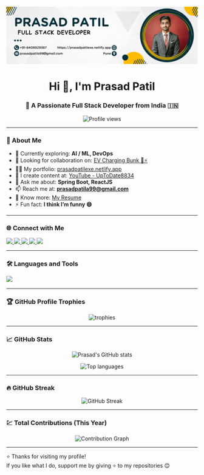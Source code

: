 ![logo](https://github.com/PrasadByte/PrasadByte/blob/main/Yellow%20And%20Blue%20Modern%20Business%20LinkedIn%20Article%20Cover%20Image.png)

<h1 align="center">Hi 👋, I'm Prasad Patil</h1>
<h3 align="center">🚀 A Passionate Full Stack Developer from India 🇮🇳</h3>

<p align="center">
  <img src="https://komarev.com/ghpvc/?username=prasadbyte&label=Profile%20views&color=0e75b6&style=flat" alt="Profile views" />
</p>

---

### 🔭 About Me

- 🌱 Currently exploring: **AI / ML, DevOps**
- 🤝 Looking for collaboration on: [EV Charging Bunk 🚗⚡](https://github.com/PrasadByte/Electric-Vehicle-Recharge-Bunk)
- 👨‍💻 My portfolio: [prasadpatilexe.netlify.app](https://prasadpatilexe.netlify.app/)
- 📝 I create content at: [YouTube - UpToDate8834](https://www.youtube.com/@uptodate8834)
- 💬 Ask me about: **Spring Boot, ReactJS**
- 📫 Reach me at: **prasadpatila99@gmail.com**
- 📄 Know more: [My Resume](https://drive.google.com/file/d/1QxaEkd10w-u29xejYOuodfjMSEMODZ04/view?usp=sharing)
- ⚡ Fun fact: **I think I’m funny 😄**

---

### 🌐 Connect with Me

<p align="left">
  <a href="https://linkedin.com/in/prasad-byte/" target="_blank">
    <img src="https://img.shields.io/badge/LinkedIn-%230077B5.svg?&style=for-the-badge&logo=linkedin&logoColor=white" />
  </a>
  <a href="https://fb.com/prasad.patil.9421" target="_blank">
    <img src="https://img.shields.io/badge/Facebook-%231877F2.svg?&style=for-the-badge&logo=facebook&logoColor=white" />
  </a>
  <a href="https://instagram.com/prasad_patil.exe/" target="_blank">
    <img src="https://img.shields.io/badge/Instagram-%23E4405F.svg?&style=for-the-badge&logo=instagram&logoColor=white" />
  </a>
  <a href="https://www.youtube.com/@uptodate8834" target="_blank">
    <img src="https://img.shields.io/badge/YouTube-%23FF0000.svg?&style=for-the-badge&logo=youtube&logoColor=white" />
  </a>
  <a href="https://www.hackerrank.com/prasadpatila99" target="_blank">
    <img src="https://img.shields.io/badge/HackerRank-%232EC866.svg?&style=for-the-badge&logo=HackerRank&logoColor=white" />
  </a>
</p>

---

### 🛠️ Languages and Tools

<p align="left">
  <img src="https://skillicons.dev/icons?i=java,spring,react,js,html,css,bootstrap,tailwind,nodejs,express,mongodb,mysql,postgresql,git,docker,kubernetes,jenkins,aws,linux,dotnet,csharp,python,androidstudio,vscode,bash" />
</p>

---

### 🏆 GitHub Profile Trophies

<p align="center">
  <img src="https://github-profile-trophy.vercel.app/?username=prasadbyte&theme=algolia&no-frame=true&margin-w=15&row=2&column=3" alt="trophies" />
</p>

---

### 📈 GitHub Stats

<p align="center">
  <img src="https://github-readme-stats.vercel.app/api?username=prasadbyte&show_icons=true&theme=tokyonight" alt="Prasad's GitHub stats" />
</p>

<p align="center">
  <img src="https://github-readme-stats.vercel.app/api/top-langs/?username=prasadbyte&layout=compact&theme=tokyonight" alt="Top languages" />
</p>

---

### 🔥 GitHub Streak

<p align="center">
  <img src="https://streak-stats.demolab.com/?user=prasadbyte&theme=tokyonight&hide_border=false" alt="GitHub Streak" />
</p>

---

### 💹 Total Contributions (This Year)

<p align="center">
  <img src="https://github-readme-activity-graph.vercel.app/graph?username=prasadbyte&theme=tokyo-night&hide_border=true" alt="Contribution Graph" />
</p>

---

⭐️ Thanks for visiting my profile!  
If you like what I do, support me by giving ⭐️ to my repositories 😊
